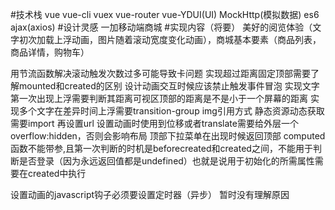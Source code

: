 #技术栈
vue vue-cli vuex vue-router vue-YDUI(UI) MockHttp(模拟数据) es6 ajax(axios) 
#设计灵感
一加移动端商城
#实现内容（将要）
美好的阅览体验（文字初次加载上浮动画，图片随着滚动宽度变化动画），商城基本要素（商品列表，商品详情，购物车）

用节流函数解决滚动触发次数过多可能导致卡问题
实现超过距离固定顶部需要了解mounted和created的区别
设计动画交互时候应该禁止触发事件冒泡
实现文字第一次出现上浮需要判断其距离可视区顶部的距离是不是小于一个屏幕的距离
实现多个文字在差异时间上浮需要transition-group
img引用方式 静态资源动态获取需要import 再设置url
设置动画时使用到位移或者translate需要给外层一个overflow:hidden，否则会影响布局
顶部下拉菜单在出现时候返回顶部
computed函数不能带参,且第一次判断的时机是beforecreated和created之间，不能用于判断是否登录（因为永远返回值都是undefined）也就是说用于初始化的所需属性需要在created中执行

设置动画的javascript钩子必须要设置定时器（异步）  暂时没有理解原因




